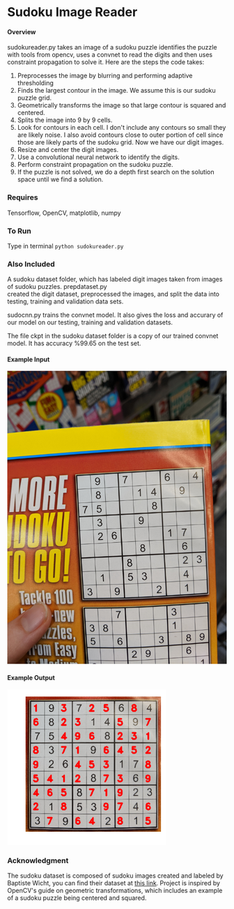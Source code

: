 # Sudoku Image Reader

#### Overview 

sudokureader.py takes an image of a sudoku puzzle identifies the puzzle with tools from opencv, uses a convnet to read the digits and then 
uses constraint propagation to solve it. Here are the steps the code takes:
1. Preprocesses the image by blurring and performing adaptive thresholding
2. Finds the largest contour in the image. We assume this is our sudoku puzzle grid. 
3. Geometrically transforms the image so that large contour is squared and centered.
4. Splits the image into 9 by 9 cells. 
5. Look for contours in each cell. I don't include any contours so small they are likely noise. I also avoid contours close to
outer portion of cell since those are likely parts of the sudoku grid. Now we have our digit images.
6. Resize and center the digit images.
7. Use a convolutional neural network to identify the digits.
8. Perform constraint propagation on the sudoku puzzle.
9. If the puzzle is not solved, we do a depth first search on the solution space until we find a solution.

### Requires
Tensorflow, OpenCV, matplotlib, numpy 

### To Run

Type in terminal `python sudokureader.py`

### Also Included

A sudoku dataset folder, which has labeled digit images taken from images of sudoku puzzles. prepdataset.py  
created the digit dataset, preprocessed the images, and split the data into testing, training and validation data sets.

sudocnn.py trains the convnet model. It also gives the loss and accurary of our model on our testing, training and 
validation datasets.

The file ckpt in the sudoku dataset folder is a copy of our trained convnet model. It has  accuracy %99.65 on the test set.


#### Example Input

![input](https://github.com/aizsak/Sudoku-Image-Reader/blob/master/sampleinput.jpg)

#### Example Output

![output](https://github.com/aizsak/Sudoku-Image-Reader/blob/master/sampleoutput.png)

### Acknowledgment
The sudoku dataset is composed of sudoku images created and labeled by Baptiste Wicht, you can find their dataset at 
[this link](https://github.com/wichtounet/sudoku_dataset). Project is inspired by OpenCV's guide on geometric transformations,
which includes an example of a sudoku puzzle being centered and squared.



